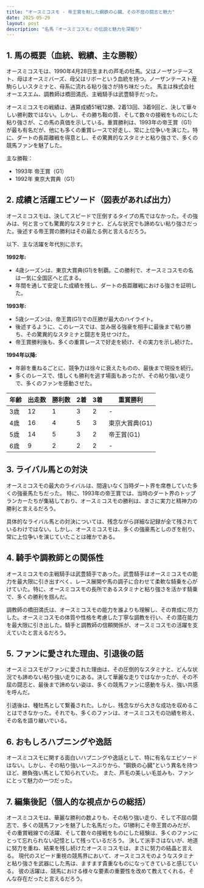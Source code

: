 ```yaml
---
title: "オースミコスモ - 帝王賞を制した鋼鉄の心臓、その不屈の闘志と魅力"
date: 2025-05-29
layout: post
description: "名馬『オースミコスモ』の伝説と魅力を深堀り"
---
```


## 1. 馬の概要（血統、戦績、主な勝鞍）

オースミコスモは、1990年4月28日生まれの芦毛の牡馬。父はノーザンテースト、母はオースミバーズ、母父はリボーという血統を持つ。ノーザンテースト産駒らしいスタミナと、母系に流れる粘り強さが持ち味だった。  馬主は株式会社オーエスエム、調教師は橋田満氏、主戦騎手は武豊騎手だった。

オースミコスモの戦績は、通算成績51戦12勝、2着13回、3着9回と、決して華々しい勝利数ではない。しかし、その勝ち鞍の質、そして数々の接戦をものにした粘り強さが、この馬の真価を示している。重賞勝利は、1993年の帝王賞（G1）が最も有名だが、他にも多くの重賞レースで好走し、常に上位争いを演じた。特に、ダートの長距離戦を得意とし、その驚異的なスタミナと粘り強さで、多くの競馬ファンを魅了した。

主な勝鞍：
* 1993年 帝王賞（G1）
* 1992年 東京大賞典（G1）


## 2. 成績と活躍エピソード（図表があれば出力）

オースミコスモは、決してスピードで圧倒するタイプの馬ではなかった。その強みは、何と言っても驚異的なスタミナと、どんな状況でも諦めない粘り強さだった。後述する帝王賞の勝利はその最たる例と言えるだろう。

以下、主な活躍を年代別に示す。

**1992年:**
* 4歳シーズンは、東京大賞典(G1)を制覇。この勝利で、オースミコスモの名は一気に全国区へと広まる。
* 年間を通して安定した成績を残し、ダートの長距離戦における強さを証明した。

**1993年:**
* 5歳シーズンは、帝王賞(G1)での圧勝が最大のハイライト。
* 後述するように、このレースでは、並み居る強豪を相手に最後まで粘り勝ち、その驚異的なスタミナと闘志を見せつけた。
* 帝王賞勝利後も、多くの重賞レースで好走を続け、その実力を示し続けた。

**1994年以降:**
* 年齢を重ねるごとに、競争力は徐々に衰えたものの、最後まで現役を続行。
* 多くのレースで、惜しくも勝利を逃す場面もあったが、その粘り強い走りで、多くのファンを感動させた。


| 年齢 | 出走数 | 勝利数 | 2着 | 3着 | 重賞勝利 |
|---|---|---|---|---|---|
| 3歳 | 12 | 1 | 3 | 2 | - |
| 4歳 | 16 | 4 | 5 | 3 | 東京大賞典(G1) |
| 5歳 | 14 | 5 | 3 | 2 | 帝王賞(G1) |
| 6歳 | 9 | 2 | 2 | 2 | - |


## 3. ライバル馬との対決

オースミコスモの最大のライバルは、間違いなく当時ダート界を席巻していた多くの強豪馬たちだった。  特に、1993年の帝王賞では、当時のダート界のトップランカーたちが集結しており、オースミコスモの勝利は、まさに実力と精神力の勝利と言えるだろう。

具体的なライバル馬との対決については、残念ながら詳細な記録が全て残されているわけではない。しかし、オースミコスモは、多くの強豪馬としのぎを削り、常に上位争いを演じていたことは確かである。


## 4. 騎手や調教師との関係性

オースミコスモの主戦騎手は武豊騎手であった。武豊騎手はオースミコスモの能力を最大限に引き出すべく、レース展開や馬の調子に合わせて柔軟な騎乗を心がけていた。特に、オースミコスモの長所であるスタミナと粘り強さを活かす騎乗で、多くの勝利を掴んだ。

調教師の橋田満氏は、オースミコスモの能力を誰よりも理解し、その育成に尽力した。オースミコスモの体質や性格を考慮した丁寧な調教を行い、その潜在能力を最大限に引き出した。騎手と調教師の信頼関係が、オースミコスモの活躍を支えていたと言えるだろう。


## 5. ファンに愛された理由、引退後の話

オースミコスモがファンに愛された理由は、その圧倒的なスタミナと、どんな状況でも諦めない粘り強い走りにある。決して華麗な走りではなかったが、その不屈の闘志と、最後まで諦めない姿は、多くの競馬ファンに感動を与え、強い共感を呼んだ。

引退後は、種牡馬として繋養された。しかし、残念ながら大きな成功を収めることはできなかった。それでも、多くのファンは、オースミコスモの功績を称え、その名を語り継いでいる。


## 6. おもしろハプニングや逸話

オースミコスモに関する面白いハプニングや逸話として、特に有名なエピソードはない。しかし、その粘り強いレースぶりから、"鋼鉄の心臓"という異名を持つほど、勝負強い馬として知られていた。  また、芦毛の美しい毛並みも、ファンにとって魅力の一つだった。


## 7. 編集後記（個人的な視点からの総括）

オースミコスモは、華麗な勝利の数よりも、その粘り強い走り、そして不屈の闘志で、多くの競馬ファンを魅了した名馬だった。G1勝利こそ帝王賞のみだが、その重賞戦線での活躍、そして数々の接戦をものにした経験は、多くのファンにとって忘れられない記憶として残っているだろう。  決して派手さはないが、地道に努力を重ね、結果を残し続けたオースミコスモは、まさに努力の結晶と言える。  現代のスピード重視の競馬界において、オースミコスモのようなスタミナと粘り強さを武器にした馬は、ますます貴重なものになってきていると感じている。  彼の活躍は、競馬における様々な要素の重要性を改めて教えてくれる、そんな存在だったと言えるだろう。
